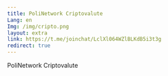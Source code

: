```yaml
---
title: PoliNetwork Criptovalute
Lang: en
Img: /img/cripto.png
layout: extra
link: https://t.me/joinchat/LclXl064WZlBLKdB5i3t3g
redirect: true
---
```

PoliNetwork Criptovalute
